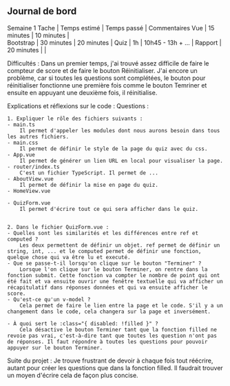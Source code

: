 ## Journal de bord

Semaine 1
Tache | Temps estimé | Temps passé | Commentaires
Vue | 15 minutes | 10 minutes |  
Bootstrap | 30 minutes | 20 minutes |
Quiz | 1h | 10h45 - 13h + ... |
Rapport | 20 minutes | |

Difficultés :
Dans un premier temps, j'ai trouvé assez difficile de faire le compteur de score et de faire le bouton Réinitialiser. J'ai encore un problème, car si toutes les questions sont complétées, le bouton pour réinitialiser fonctionne une première fois comme le bouton Temriner et ensuite en appuyant une deuxième fois, il réinitialise.

Explications et réflexions sur le code :
Questions :

    1. Expliquer le rôle des fichiers suivants :
    - main.ts
        Il permet d'appeler les modules dont nous aurons besoin dans tous les autres fichiers.
    - main.css
        Il permet de définir le style de la page du quiz avec du css.
    - App.vue
        Il permet de générer un lien URL en local pour visualiser la page.
    - router/index.ts
        C'est un fichier TypeScript. Il permet de ...
    - AboutView.vue
        Il permet de définir la mise en page du quiz.
    - HomeView.vue

    - QuizForm.vue
        Il permet d'écrire tout ce qui sera afficher dans le quiz.


    2. Dans le fichier QuizForm.vue :
    - Quelles sont les similarités et les différences entre ref et computed ?
        Les deux permettent de définir un objet. ref permet de définir un string, int, ... et le computed permet de définir une fonction, quelque chose qui va être lu et executé.
    - Que se passe-t-il lorsqu'on clique sur le bouton "Terminer" ?
        Lorsque l'on clique sur le bouton Terminer, on rentre dans la fonction submit. Cette fonction va compter le nombre de point qui ont été fait et va ensuite ouvrir une fenêtre textuelle qui va afficher un récapitulatif dans réponses données et qui va ensuite afficher le score.
    - Qu'est-ce qu'un v-model ?
        Cela permet de faire le lien entre la page et le code. S'il y a un changement dans le code, cela changera sur la page et inversément.

    - À quoi sert le :class="{ disabled: !filled }" ?
        Cela désactive le bouton Terminer tant que la fonction filled ne revoie pas vrai, c'est-à-dire tant que toutes les question n'ont pas de réponses. Il faut répondre à toutes les questions pour pouvoir appuyer sur le bouton Terminer.

Suite du projet :
Je trouve frustrant de devoir à chaque fois tout réécrire, autant pour créer les questions que dans la fonction filled. Il faudrait trouver un moyen d'écrire cela de façon plus concise.

